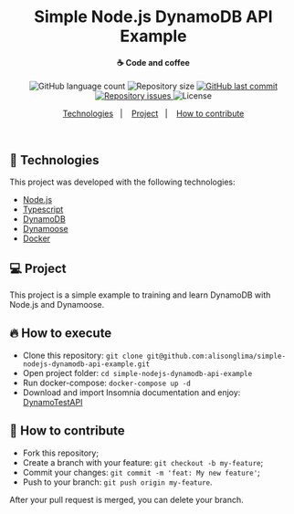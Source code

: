 <h1 align="center">Simple Node.js DynamoDB API Example</h1>

<h4 align="center">
  ☕ Code and coffee
</h4>
<p align="center">
  <img alt="GitHub language count" src="https://img.shields.io/github/languages/count/alisonglima/simple-nodejs-dynamodb-api-example.svg">

  <img alt="Repository size" src="https://img.shields.io/github/repo-size/alisonglima/simple-nodejs-dynamodb-api-example">
  
  <a href="https://github.com/alisonglima/simple-nodejs-dynamodb-api-example/commits/main">
    <img alt="GitHub last commit" src="https://img.shields.io/github/last-commit/alisonglima/simple-nodejs-dynamodb-api-example.svg">
  </a>

  <a href="https://github.com/alisonglima/simple-nodejs-dynamodb-api-example/issues">
    <img alt="Repository issues" src="https://img.shields.io/github/issues/alisonglima/simple-nodejs-dynamodb-api-example">
  </a>

  <img alt="License" src="https://img.shields.io/badge/license-MIT-brightgreen">
</p>

<p align="center">
  <a href="#rocket-technologies">Technologies</a>&nbsp;&nbsp;&nbsp;|&nbsp;&nbsp;&nbsp;
  <a href="#-project">Project</a>&nbsp;&nbsp;&nbsp;|&nbsp;&nbsp;&nbsp;
  <a href="#-how-to-contribute">How to contribute</a>
</p>

<br>

## :rocket: Technologies

This project was developed with the following technologies:

- [Node.js](https://nodejs.org/en/)
- [Typescript](https://www.typescriptlang.org/)
- [DynamoDB](https://aws.amazon.com/pt/dynamodb/)
- [Dynamoose](https://dynamoosejs.com/)
- [Docker](https://www.docker.com/)

## 💻 Project

This project is a simple example to training and learn DynamoDB with Node.js and Dynamoose.

## :fire: How to execute

- Clone this repository: `git clone git@github.com:alisonglima/simple-nodejs-dynamodb-api-example.git`
- Open project folder: `cd simple-nodejs-dynamodb-api-example`
- Run docker-compose: `docker-compose up -d`
- Download and import Insomnia documentation and enjoy: [DynamoTestAPI](https://github.com/alisonglima/simple-nodejs-dynamodb-api-example/blob/main/.github/DynamoTestAPI.json)

## 🤔 How to contribute

- Fork this repository;
- Create a branch with your feature: `git checkout -b my-feature`;
- Commit your changes: `git commit -m 'feat: My new feature'`;
- Push to your branch: `git push origin my-feature`.

After your pull request is merged, you can delete your branch.
